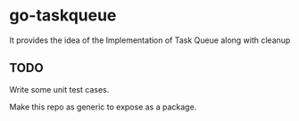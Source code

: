 # go-taskqueue
It provides the idea of the Implementation of Task Queue along with cleanup


## TODO

Write some unit test cases. 

Make this repo as generic to expose as a package. 


